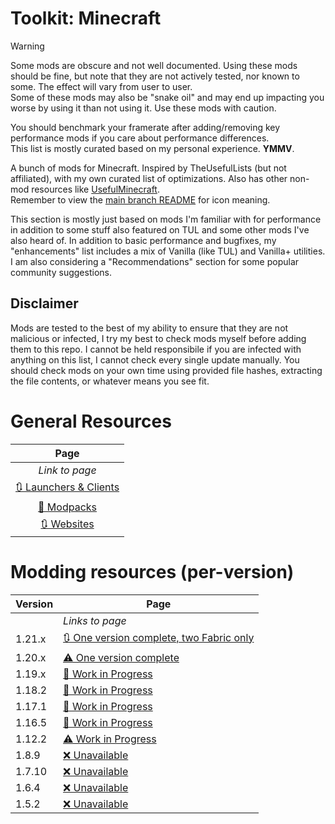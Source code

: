 # Toolkit: Minecraft
> [!WARNING]
> 
> Some mods are obscure and not well documented. Using these mods should be fine, but note that
> they are not actively tested, nor known to some. The effect will vary from user to user.  
> Some of these mods may also be "snake oil" and may end up impacting you worse by using it than not using it.
> Use these mods with caution.
>
> You should benchmark your framerate after adding/removing key performance mods if you care about performance differences.   
> This list is mostly curated based on my personal experience. **YMMV**. 

A bunch of mods for Minecraft. Inspired by TheUsefulLists (but not affiliated), with my own curated list of optimizations. Also has other non-mod resources like [UsefulMinecraft](https://github.com/TheUsefulLists/UsefulMinecraft).  
Remember to view the [main branch README](../README.md) for icon meaning.  
 
This section is mostly just based on mods I'm familiar with for performance in addition to some stuff also featured on TUL and some other mods I've also heard of. In addition to basic performance and bugfixes, my "enhancements" list includes a mix of Vanilla (like TUL) and Vanilla+ utilities. I am also considering a "Recommendations" section for some popular community suggestions.

## Disclaimer
Mods are tested to the best of my ability to ensure that they are not malicious or infected, I try my best to check mods myself before adding them to this repo. I cannot be held responsibile if you are infected with anything on this list, I cannot check every single update manually. You should check mods on your own time using provided file hashes, extracting the file contents, or whatever means you see fit.  

# General Resources
| Page |
| :---: |
| *Link to page* |
| [🔃 Launchers & Clients](nonspecific/launchers.md) |
| [🚧 Modpacks](nonspecific/modpacks.md) |
| [🔃 Websites](nonspecific/websites.md) |

# Modding resources (per-version)
| Version | Page |
| --- | --- |
|  | *Links to page* |
| 1.21.x | [🔃 One version complete, two Fabric only](versions/21/index.md) |
| 1.20.x | [⚠ One version complete](versions/20/index.md) |
| 1.19.x | [🚧 Work in Progress](versions/19/index.md) |
| 1.18.2 | [🚧 Work in Progress](versions/18/2/index.md) |
| 1.17.1 | [🚧 Work in Progress](versions/17/1/index.md) |
| 1.16.5 | [🚧 Work in Progress](versions/16/5/index.md) |
| 1.12.2 | [⚠ Work in Progress](versions/12/2/index.md) |
| 1.8.9 | [❌ Unavailable](versions/8/9/index.md) |
| 1.7.10 | [❌ Unavailable](versions/7/10/index.md) |
| 1.6.4 | [❌ Unavailable](versions/6/4/index.md) |
| 1.5.2 | [❌ Unavailable](versions/5/2/index.md) |

<!-- TODO secret page
so these mods are compatible with these versions and need to be added


*** FORGE ***
https://modrinth.com/mod/starlight-forge - 1.17.1, 1.18.2, 1.19.x (except 1.19.4), 1.20-1.20.2

-->